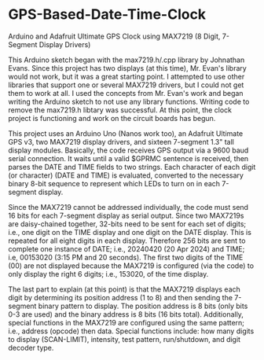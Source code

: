 # GPS-Based-Date-Time-Clock
Arduino and Adafruit Ultimate GPS Clock using MAX7219 (8 Digit, 7-Segment Display Drivers)

This Arduino sketch began with the max7219.h/.cpp library by Johnathan Evans.  Since this project has two displays (at this time), Mr. Evan's library would not work, but it was a great starting point. I attempted to use other libraries that support one or several MAX7219 drivers, but I could not get them to work at all. I used the concepts from Mr. Evan's work and began writing the Arduino sketch to not use any library functions. Writing code to remove the max7219.h libtary was successful.  At this point, the clock project is functioning and work on the circuit boards has begun.

This project uses an Arduino Uno (Nanos work too), an Adafruit Ultimate GPS v3, two MAX7219 display drivers, and sixteen 7-segment 1.3" tall display modules. Basically, the code receives GPS output via a 9600 baud serial connection.  It waits until a valid $GPRMC sentence is received, then parses the DATE and TIME fields to two strings.  Each character of each digit (or character) (DATE and TIME) is evaluated, converted to the necessary binary 8-bit sequence to represent which LEDs to turn on in each 7-segment display.

Since the MAX7219 cannot be addressed individually, the code must send 16 bits for each 7-segment display as serial output.  Since two MAX7219s are daisy-chained together, 32-bits need to be sent for each set of digits; i.e., one digit on the TIME display and one digit on the DATE display.  This is repeated for all eight digits in each display.  Therefore 256 bits are sent to complete one instance of DATE; i.e., 20240420 (20 Apr 2024) and TIME; i.e, 00153020 (3:15 PM and 20 seconds).  The first two digits of the TIME (00) are not displayed because the MAX7219 is configured (via the code) to only display the right 6 digits; i.e., 153020, of the time display.

The last part to explain (at this point) is that the MAX7219 displays each digit by determining its position address (1 to 8) and then sending the 7-segment binary pattern to display.  The position address is 8 bits (only bits 0-3 are used) and the binary address is 8 bits (16 bits total).  Additionally, special functions in the MAX7219 are configured using the same pattern; i.e., address (opcode) then data.  Special functions include: how many digits to display (SCAN-LIMIT), intensity, test pattern, run/shutdown, and digit decoder type.
